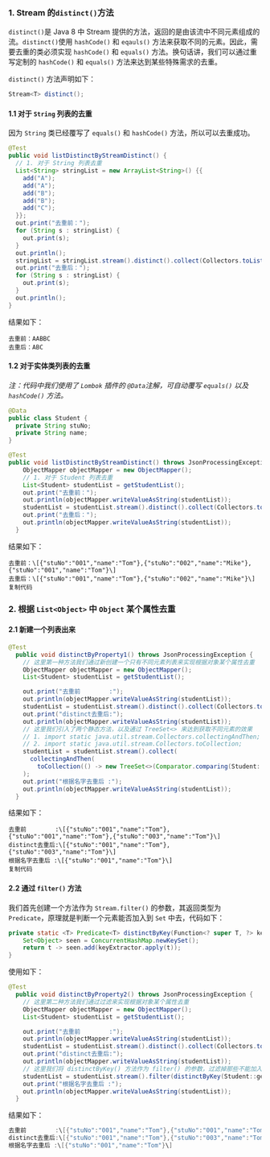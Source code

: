 ### 1\. Stream 的`distinct()`方法

`distinct()`是 Java 8 中 Stream 提供的方法，返回的是由该流中不同元素组成的流。`distinct()`使用 `hashCode()` 和 `eqauls()` 方法来获取不同的元素。因此，需要去重的类必须实现 `hashCode()` 和 `equals()` 方法。换句话讲，我们可以通过重写定制的 `hashCode()` 和 `equals()` 方法来达到某些特殊需求的去重。

`distinct()` 方法声明如下：

```java
Stream<T> distinct();
```

#### 1.1 对于 `String` 列表的去重

因为 `String` 类已经覆写了 `equals()` 和 `hashCode()` 方法，所以可以去重成功。

```java
@Test
public void listDistinctByStreamDistinct() {
  // 1. 对于 String 列表去重
  List<String> stringList = new ArrayList<String>() {{
    add("A");
    add("A");
    add("B");
    add("B");
    add("C");
  }};
  out.print("去重前：");
  for (String s : stringList) {
    out.print(s);
  }
  out.println();
  stringList = stringList.stream().distinct().collect(Collectors.toList());
  out.print("去重后：");
  for (String s : stringList) {
    out.print(s);
  }
  out.println();
}
```

结果如下：

```shell
去重前：AABBC
去重后：ABC
```

#### 1.2 对于实体类列表的去重

_注：代码中我们使用了 `Lombok` 插件的 `@Data`注解，可自动覆写 `equals()` 以及 `hashCode()` 方法。_

```java
@Data
public class Student {
  private String stuNo;
  private String name;
}
```

```java
@Test
public void listDistinctByStreamDistinct() throws JsonProcessingException {
    ObjectMapper objectMapper = new ObjectMapper();
    // 1. 对于 Student 列表去重
    List<Student> studentList = getStudentList();
    out.print("去重前：");
    out.println(objectMapper.writeValueAsString(studentList));
    studentList = studentList.stream().distinct().collect(Collectors.toList());
    out.print("去重后：");
    out.println(objectMapper.writeValueAsString(studentList));
  }
```

结果如下：

```
去重前：\[{"stuNo":"001","name":"Tom"},{"stuNo":"002","name":"Mike"},{"stuNo":"001","name":"Tom"}\]
去重后：\[{"stuNo":"001","name":"Tom"},{"stuNo":"002","name":"Mike"}\]
复制代码
```

### 2\. 根据 `List<Object>` 中 `Object` 某个属性去重

#### 2.1 新建一个列表出来

```java
@Test
  public void distinctByProperty1() throws JsonProcessingException {
    // 这里第一种方法我们通过新创建一个只有不同元素列表来实现根据对象某个属性去重
    ObjectMapper objectMapper = new ObjectMapper();
    List<Student> studentList = getStudentList();

    out.print("去重前        :");
    out.println(objectMapper.writeValueAsString(studentList));
    studentList = studentList.stream().distinct().collect(Collectors.toList());
    out.print("distinct去重后:");
    out.println(objectMapper.writeValueAsString(studentList));
    // 这里我们引入了两个静态方法，以及通过 TreeSet<> 来达到获取不同元素的效果
    // 1. import static java.util.stream.Collectors.collectingAndThen;
    // 2. import static java.util.stream.Collectors.toCollection;
    studentList = studentList.stream().collect(
      collectingAndThen(
        toCollection(() -> new TreeSet<>(Comparator.comparing(Student::getName))), ArrayList::new)
    );
    out.print("根据名字去重后 :");
    out.println(objectMapper.writeValueAsString(studentList));
  }
```

结果如下：

```
去重前        :\[{"stuNo":"001","name":"Tom"},{"stuNo":"001","name":"Tom"},{"stuNo":"003","name":"Tom"}\]
distinct去重后:\[{"stuNo":"001","name":"Tom"},{"stuNo":"003","name":"Tom"}\]
根据名字去重后 :\[{"stuNo":"001","name":"Tom"}\]
复制代码
```

#### 2.2 通过 `filter()` 方法

我们首先创建一个方法作为 `Stream.filter()` 的参数，其返回类型为 `Predicate`，原理就是判断一个元素能否加入到 `Set` 中去，代码如下：

```java
private static <T> Predicate<T> distinctByKey(Function<? super T, ?> keyExtractor) {
    Set<Object> seen = ConcurrentHashMap.newKeySet();
    return t -> seen.add(keyExtractor.apply(t));
}
```

使用如下：

```java
@Test
  public void distinctByProperty2() throws JsonProcessingException {
    // 这里第二种方法我们通过过滤来实现根据对象某个属性去重
    ObjectMapper objectMapper = new ObjectMapper();
    List<Student> studentList = getStudentList();

    out.print("去重前        :");
    out.println(objectMapper.writeValueAsString(studentList));
    studentList = studentList.stream().distinct().collect(Collectors.toList());
    out.print("distinct去重后:");
    out.println(objectMapper.writeValueAsString(studentList));
    // 这里我们将 distinctByKey() 方法作为 filter() 的参数，过滤掉那些不能加入到 set 的元素
    studentList = studentList.stream().filter(distinctByKey(Student::getName)).collect(Collectors.toList());
    out.print("根据名字去重后 :");
    out.println(objectMapper.writeValueAsString(studentList));
  }
```

结果如下：

```java
去重前        :\[{"stuNo":"001","name":"Tom"},{"stuNo":"001","name":"Tom"},{"stuNo":"003","name":"Tom"}\]
distinct去重后:\[{"stuNo":"001","name":"Tom"},{"stuNo":"003","name":"Tom"}\]
根据名字去重后 :\[{"stuNo":"001","name":"Tom"}\]
```
